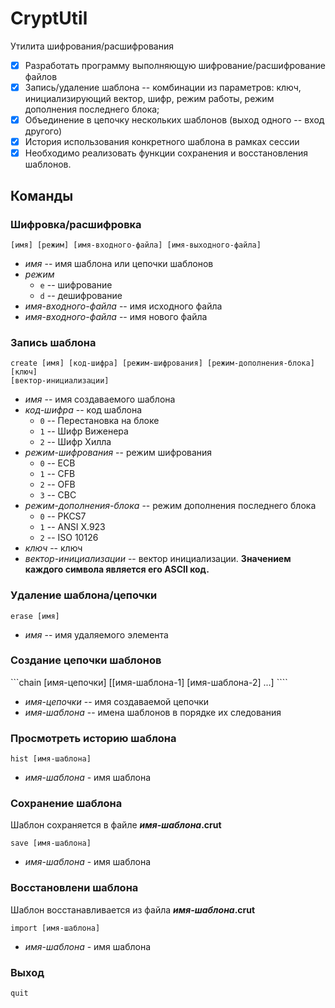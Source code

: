 # CryptUtil
Утилита шифрования/расшифрования
- [x] Разработать программу выполняющую шифрование/расшифрование файлов
- [x] Запись/удаление шаблона -- комбинации из параметров: ключ, инициализирующий вектор, шифр, режим работы, режим дополнения последнего блока;
- [x] Объединение в цепочку нескольких шаблонов (выход одного -- вход другого)
- [x] История использования конкретного шаблона в рамках сессии
- [x] Необходимо реализовать функции сохранения и восстановления шаблонов.

## Команды
### Шифровка/расшифровка
```[имя] [режим] [имя-входного-файла] [имя-выходного-файла]```

* *имя* -- имя шаблона или цепочки шаблонов
* *режим*
  - `e` -- шифрование
  - `d` -- дешифрование
* *имя-входного-файла* -- имя исходного файла
* *имя-входного-файла* -- имя нового файла

### Запись шаблона
```
create [имя] [код-шифра] [режим-шифрования] [режим-дополнения-блока]
[ключ]
[вектор-инициализации]
```
* *имя* -- имя создаваемого шаблона
* *код-шифра* -- код шаблона
  - `0` -- Перестановка на блоке
  - `1` -- Шифр Виженера
  - `2` -- Шифр Хилла 
* *режим-шифрования* -- режим шифрования
  - `0` -- ECB
  - `1` -- CFB
  - `2` -- OFB
  - `3` -- CBC
* *режим-дополнения-блока* -- режим дополнения последнего блока
  - `0` -- PKCS7
  - `1` -- ANSI X.923
  - `2` -- ISO 10126
* *ключ* -- ключ
* *вектор-инициализации* -- вектор инициализации. 
  __Значением каждого символа является его ASCII код.__

### Удаление шаблона/цепочки
```erase [имя]```
* *имя* -- имя удаляемого элемента

### Создание цепочки шаблонов
```chain [имя-цепочки] [[имя-шаблона-1] [имя-шаблона-2] ...] ````
* *имя-цепочки* -- имя создаваемой цепочки
* *имя-шаблона* -- имена шаблонов в порядке их следования

### Просмотреть историю шаблона
```hist [имя-шаблона]```
* *имя-шаблона* - имя шаблона

### Сохранение шаблона
Шаблон сохраняется в файле __*имя-шаблона*.crut__

```save [имя-шаблона]```
* *имя-шаблона* - имя шаблона

### Восстановлени шаблона
Шаблон восстанавливается из файла __*имя-шаблона*.crut__

```import [имя-шаблона]```
* *имя-шаблона* - имя шаблона


### Выход
```
quit
```
